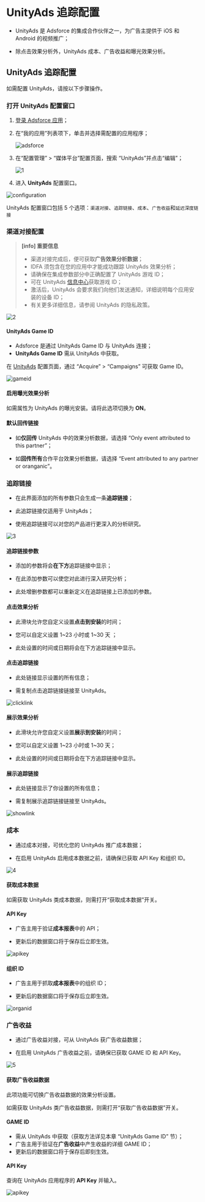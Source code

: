 # UnityAds 追踪配置

* UnityAds 是 Adsforce 的集成合作伙伴之一，为广告主提供于 iOS 和 Android 的视频推广；

* 除点击效果分析外，UnityAds 成本、广告收益和曝光效果分析。

## UnityAds 追踪配置

  如需配置 UnityAds，请按以下步骤操作。

### 打开 **UnityAds** 配置窗口

  1. [登录 Adsforce 应用](<https://demo-portal.adsforce.io/login>)；

  2. 在“我的应用”列表项下，单击并选择需配置的应用程序；

     ![adsforce](adsforce.png)

  3. 在“配置管理” > “媒体平台”配置页面，搜索 “UnityAds”并点击“编辑”；

     ![1](1.png)

  5. 进入 **UnityAds** 配置窗口。


![configuration](configuration.png)

UnityAds 配置窗口包括 5 个选项：`渠道对接`、`追踪链接`、`成本`、`广告收益`和`延迟深度链接`      

### 渠道对接配置

> **[info] 重要信息**
> 
> * 渠道对接完成后，便可获取**广告效果分析数据**；
> * IDFA 须包含在您的应用中才能成功跟踪 UnityAds 效果分析；
> * 请确保在集成参数部分中正确配置了 UnityAds 游戏 ID；
> * 可在 UnityAds [信息中心](https://unityads.unity3d.com/admin/#/games)获取游戏 ID；
> * 激活后，UnityAds 会要求我们向他们发送通知，详细说明每个应用安装的设备 ID；
> * 有关更多详细信息，请参阅 UnityAds 的隐私政策。

![2](2.png) 

#### UnityAds Game ID

* Adsforce 是通过 UnityAds Game ID 与 UnityAds 连接；
* **UnityAds Game ID** 需从 UnityAds 中获取。

在 [UnityAds](https://unityads.unity3d.com/admin/#/games) 配置页面，通过 “Acquire” > “Campaigns” 可获取 Game ID。

![gameid](gameid.png)

#### 启用曝光效果分析

如需属性为 UnityAds 的曝光安装。请将此选项切换为 **ON**。

#### 默认回传链接

* 如**仅回传** UnityAds 中的效果分析数据，请选择 “Only event attributed to this partner”；

* 如**回传所有**合作平台效果分析数据，请选择 “Event attributed to any partner or oranganic”。

### 追踪链接

* 在此界面添加的所有参数只会生成一条**追踪链接**；

* 此追踪链接仅适用于 UnityAds；

* 使用追踪链接可以对您的产品进行更深入的分析研究。

![3](3.png) 

#### 追踪链接参数

* 添加的参数将会**在下方**追踪链接中显示；

* 在此添加参数可以使您对此进行深入研究分析；

* 此处增删参数都可以重新定义在追踪链接上已添加的参数。

#### 点击效果分析

* 此滑块允许您自定义设置**点击到安装**的时间；

* 您可以自定义设置 1~23 小时或 1~30 天 ；

* 此处设置的时间或日期将会在下方追踪链接中显示。

#### 点击追踪链接

* 此处链接显示设置的所有信息；

* 需复制点击追踪链接链接至 UnityAds。

![clicklink](clicklink.png)

#### 展示效果分析

* 此滑块允许您自定义设置**展示到安装**的时间；

* 您可以自定义设置 1~23 小时或 1~30 天；

* 此处设置的时间或日期将会在下方追踪链接中显示。

#### 展示追踪链接

* 此处链接显示了你设置的所有信息；

* 需复制展示追踪链接链接至 UnityAds。

![showlink](showlink.png) 

### 成本

* 通过成本对接，可优化您的 UnityAds 推广成本数据；

* 在启用 UnityAds 启用成本数据之前，请确保已获取 API Key 和组织 ID。 

![4](4.png) 

#### 获取成本数据

如需获取 UnityAds 类成本数据，则需打开“获取成本数据”开关。

#### API Key

* 广告主用于验证**成本报表**中的 API；

* 更新后的数据窗口将于保存后立即生效。

![apikey](apikey.png) 

#### 组织 ID

* 广告主用于抓取**成本报表**中的组织 ID；

* 更新后的数据窗口将于保存后立即生效。

![organid](organid.png) 

### 广告收益

* 通过广告收益对接，可从 UnityAds 获广告收益数据；

* 在启用 UnityAds 广告收益之前，请确保已获取 GAME ID 和 API Key。

![5](5.png) 

#### 获取广告收益数据

此项功能可切换广告收益数据的效果分析设置。

如需获取 UnityAds 类广告收益数据，则需打开“获取广告收益数据”开关。

#### GAME ID

* 需从 UnityAds 中获取（获取方法详见本章 “UnityAds Game ID” 节）；
* 广告主用于验证在**广告收益**中产生收益的详细 GAME ID；
* 更新后的数据窗口将于保存后即刻生效。


#### API Key

查询在 UnityAds 应用程序的 **API Key** 并输入。

![apikey](apikey.png)

